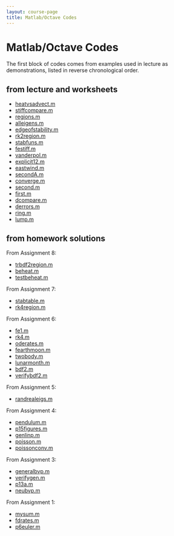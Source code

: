```yaml
---
layout: course-page
title: Matlab/Octave Codes
---
```


# Matlab/Octave Codes

The first block of codes comes from examples used in lecture as demonstrations, listed in reverse chronological order.

## from lecture and worksheets

  * [heatvsadvect.m](assets/codes/S25/heatvsadvect.m)
  * [stiffcompare.m](assets/codes/S25/stiffcompare.m)
  * [regions.m](assets/codes/S25/regions.m)
  * [alleigens.m](assets/codes/S25/alleigens.m)
  * [edgeofstability.m](assets/codes/S25/edgeofstability.m)
  * [rk2region.m](assets/codes/S25/rk2region.m)
  * [stabfuns.m](assets/codes/S25/stabfuns.m)
  * [festiff.m](assets/codes/S25/festiff.m)
  * [vanderpol.m](assets/codes/S25/vanderpol.m)
  * [explicit12.m](assets/codes/S25/explicit12.m)
  * [eastwind.m](assets/codes/S25/eastwind.m)
  * [secondA.m](assets/codes/S25/secondA.m)
  * [converge.m](assets/codes/S25/converge.m)
  * [second.m](assets/codes/S25/second.m)
  * [first.m](assets/codes/S25/first.m)
  * [dcompare.m](assets/codes/S25/dcompare.m)
  * [derrors.m](assets/codes/S25/derrors.m)
  * [ring.m](assets/codes/S25/ring.m)
  * [lump.m](assets/codes/S25/lump.m)

## from homework solutions

From Assignment 8:

  * [trbdf2region.m](assets/codes/S25/trbdf2region.m)
  * [beheat.m](assets/codes/S25/beheat.m)
  * [testbeheat.m](assets/codes/S25/testbeheat.m)

From Assignment 7:

  * [stabtable.m](assets/codes/S25/stabtable.m)
  * [rk4region.m](assets/codes/S25/rk4region.m)

From Assignment 6:

  * [fe1.m](assets/codes/S25/fe1.m)
  * [rk4.m](assets/codes/S25/rk4.m)
  * [oderates.m](assets/codes/S25/oderates.m)
  * [fearthmoon.m](assets/codes/S25/fearthmoon.m)
  * [twobody.m](assets/codes/S25/twobody.m)
  * [lunarmonth.m](assets/codes/S25/lunarmonth.m)
  * [bdf2.m](assets/codes/S25/bdf2.m)
  * [verifybdf2.m](assets/codes/S25/verifybdf2.m)

From Assignment 5:

  * [randrealeigs.m](assets/codes/S25/randrealeigs.m)

From Assignment 4:

  * [pendulum.m](assets/codes/S25/pendulum.m)
  * [p15figures.m](assets/codes/S25/p15figures.m)
  * [genlinp.m](assets/codes/S25/genlinp.m)
  * [poisson.m](assets/codes/S25/poisson.m)
  * [poissonconv.m](assets/codes/S25/poissonconv.m)

From Assignment 3:

  * [generalbvp.m](assets/codes/S25/generalbvp.m)
  * [verifygen.m](assets/codes/S25/verifygen.m)
  * [p13a.m](assets/codes/S25/p13a.m)
  * [neubvp.m](assets/codes/S25/neubvp.m)

From Assignment 1:

  * [mysum.m](assets/codes/S25/mysum.m)
  * [fdrates.m](assets/codes/S25/fdrates.m)
  * [p6euler.m](assets/codes/S25/p6euler.m)
